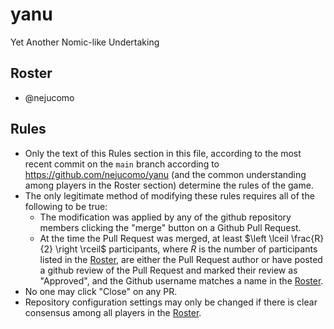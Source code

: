 # yanu
Yet Another Nomic-like Undertaking

## Roster

- @nejucomo

## Rules

- Only the text of this Rules section in this file, according to the most recent commit on the `main` branch according to https://github.com/nejucomo/yanu (and the common understanding among players in the Roster section) determine the rules of the game.
- The only legitimate method of modifying these rules requires all of the following to be true:
  - The modification was applied by any of the github repository members clicking the "merge" button on a Github Pull Request.
  - At the time the Pull Request was merged, at least $\left \lceil \frac{R}{2} \right \rceil$ participants, where $R$ is the number of participants listed in the [Roster](#roster), are either the Pull Request author or have posted a github review of the Pull Request and marked their review as "Approved", and the Github username matches a name in the [Roster](#roster).
- No one may click "Close" on any PR.
- Repository configuration settings may only be changed if there is clear consensus among all players in the [Roster](#roster).
